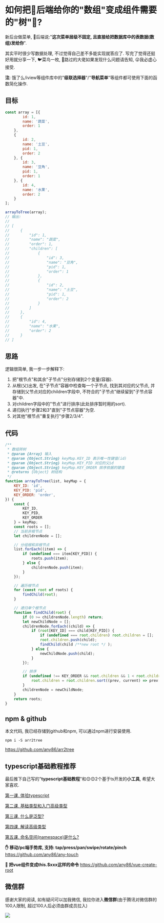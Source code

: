 # 如何把👦后端给你的"数组"变成组件需要的"树"🌲?

新后台做菜单, 👦后端说:"**这次菜单层级不固定, 且直接给把数据库中的表数据(数组)发给你**".
 
其实平时很少写数据处理, 不过觉得自己差不多能实现就答应了. 写完了觉得还挺好用就分享一下, 🐦菜鸟一枚, 👨路过的大佬如果发现什么问题请告知, 😜我必虚心接受.

**注**: 饿了么/iview等组件库中的"**级联选择器**"/"**导航菜单**"等组件都可使用下面的函数简化操作.

## 目标
```javascript
const array = [{
        id: 1,
        name: '蔬菜',
        order: 1
    },
    {
        id: 2,
        name: '土豆',
        pid: 1,
        order: 2
    }, {
        id: 3,
        name: '豆角',
        pid: 1,
        order: 1
    }, {
        id: 4,
        name: '水果',
        order: 2
    }
];

arrayToTree(array);
// 输出:
// 
// [
//     {
//         "id": 1,
//         "name": "蔬菜",
//         "order": 1,
//         "children": [
//             {
//                 "id": 3,
//                 "name": "豆角",
//                 "pid": 1,
//                 "order": 1
//             },
//             {
//                 "id": 2,
//                 "name": "土豆",
//                 "pid": 1,
//                 "order": 2
//             }
//         ]
//     },
//     {
//         "id": 4,
//         "name": "水果",
//         "order": 2
//     }
// ]

```

## 思路
逻辑很简单, 我一步一步解释下:
1. 把"根节点"和其余"子节点"分别存储到2个变量(容器).
2. 从根(父)出发, 在"子节点"容器中检查每一个子节点, 找到其对应的父节点, 并存储到父节点对应的children字段中, 不符合的"子节点"继续留到"子节点容器"中.
3. 对children字段中的"节点"进行排序(此处排序暂时用的sort).
4. 递归执行"步骤2和3"直到"子节点容器"为空.
5. 对其他"根节点"重复执行"步骤2/3/4".

## 代码
```javascript
/**
 * 数组转树
 * @param {Array} 输入
 * @param {Object.String} keyMap.KEY_ID 表示唯一性键值(id)
 * @param {Object.String} keyMap.KEY_PID 对应的父id
 * @param {Object.String} keyMap.KEY_ORDER 排序依据的键值
 * @returns {Object} 树结构
 */
function arrayToTree(list, keyMap = {
    KEY_ID: 'id',
    KEY_PID: 'pid',
    KEY_ORDER: 'order',
}) {
    const {
        KEY_ID,
        KEY_PID,
        KEY_ORDER
    } = keyMap;
    const roots = [];
    // 当前非根节点
    let childrenNode = [];

    // 分组根和非根节点
    list.forEach((item) => {
        if (undefined === item[KEY_PID]) {
            roots.push(item);
        } else {
            childrenNode.push(item);
        }
    });

    // 遍历根节点
    for (const root of roots) {
        findChild(root);
    }

    // 递归单个根节点
    function findChild(root) {
        if (0 >= childrenNode.length) return;
        let newChildNode = [];
        childrenNode.forEach((child) => {
            if (root[KEY_ID] === child[KEY_PID]) {
                if (undefined === root.children) root.children = [];
                root.children.push(child);
                findChild(child /**new root */ );
            } else {
                newChildNode.push(child);
            }
        });

        // 排序
        if (undefined !== KEY_ORDER && root.children && 1 < root.children.length) {
            root.children = root.children.sort((prev, current) => prev[KEY_ORDER] - current[KEY_ORDER]);
        }
        childrenNode = newChildNode;
    }
    return roots;
}
```

## npm & github
本文代码, 我已经存储到github和npm, 可以通过npm进行安装使用.
```shell
npm i -S arr2tree
```
https://github.com/any86/arr2tree

## typescript基础教程推荐
最后推下自己写的"**typescript基础教程**"和😊😊2个基于ts开发的**小工具**, 希望大家喜欢.

[第一课, 体验typescript](https://juejin.im/post/5d19ad6de51d451063431864)

[第二课, 基础类型和入门高级类型](https://juejin.im/post/5d1af3426fb9a07ed4411a9b)

[第三课, 什么是泛型?](https://juejin.im/post/5d27f160e51d45108223fcf9)

[第四课, 解读高级类型](https://juejin.im/post/5d3fe80fe51d456206115987)

[第五课, 命名空间(namespace)是什么?](https://juejin.im/post/5d5d04dfe51d4561af16dd24)


**✋ 移动/pc端手势库, 支持: tap/press/pan/swipe/rotate/pinch**
https://github.com/any86/any-touch

**🍭 把vue组件变成this.$xxx这样的命令**
https://github.com/any86/vue-create-root

## 微信群
感谢大家的阅读, 如有疑问可以加我微信, 我拉你进入**微信群**(由于腾讯对微信群的100人限制, 超过100人后必须由群成员拉入)

![](https://user-gold-cdn.xitu.io/2019/9/19/16d474d245b69492?w=512&h=512&f=jpeg&s=27137)